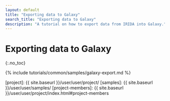 ```yaml
---
layout: default
title: "Exporting data to Galaxy"
search_title: "Exporting data to Galaxy"
description: "A tutorial on how to export data from IRIDA into Galaxy."
---
```


Exporting data to Galaxy
========================
{:.no_toc}

{% include tutorials/common/samples/galaxy-export.md %}


[web-upload]: ../web-upload/
[project]: {{ site.baseurl }}/user/user/project/
[samples]: {{ site.baseurl }}/user/user/samples/
[project-members]: {{ site.baseurl }}/user/user/project/index.html#project-members
